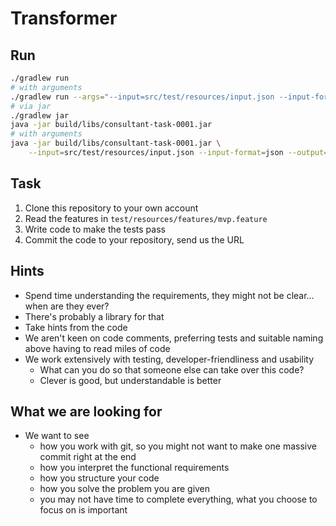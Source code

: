 # Transformer

## Run
```bash
./gradlew run
# with arguments
./gradlew run --args="--input=src/test/resources/input.json --input-format=json --output=out.json --output-format=json"
# via jar
./gradlew jar
java -jar build/libs/consultant-task-0001.jar
# with arguments
java -jar build/libs/consultant-task-0001.jar \
    --input=src/test/resources/input.json --input-format=json --output=out.json
```

## Task

  1. Clone this repository to your own account
  1. Read the features in ```test/resources/features/mvp.feature```
  1. Write code to make the tests pass
  1. Commit the code to your repository, send us the URL
  
## Hints
  - Spend time understanding the requirements, they might not be clear…when are they ever?
  - There's probably a library for that
  - Take hints from the code
  - We aren't keen on code comments, preferring tests and suitable naming above having to read miles of code
  - We work extensively with testing, developer-friendliness and usability
    - What can you do so that someone else can take over this code?
    - Clever is good, but understandable is better
    
## What we are looking for
  - We want to see 
    - how you work with git, so you might not want to make one massive commit right at the end
    - how you interpret the functional requirements
    - how you structure your code
    - how you solve the problem you are given
    - you may not have time to complete everything, what you choose to focus on is important
